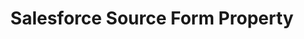 ---
# -------------------------- #
#        CONTENT TYPE        #
# -------------------------- #

content-type: "api-form"
form-type: "source"
key: "source-form-properties-salesforce-object"


# -------------------------- #
#        OBJECT INFO         #
# -------------------------- #

title: "Salesforce Source Form Property"
api-type: "platform.salesforce"
display-name: "Salesforce"

source-type: "saas"
docs-name: "salesforce"

description: ""


# -------------------------- #
#      OBJECT ATTRIBUTES     #
# -------------------------- #

object-attributes:
  - name: "api_type"
    type: "string"
    required: true
    description: "The Salesforce API Stitch should use to extract data. Possible values are `REST` or `BULK`. [Read about the pros and cons of each API here]({{ site.baseurl }}/integrations/saas/salesforce#bulk-vs-rest-api)."
    value: "BULK"

  - name: "is_sandbox"
    type: "string"
    required: false
    description: "If `true`, the Salesforce account being connected is a sandbox."
    value: "false"

  - name: "quota_percent_per_run"
    type: "string"
    required: false
    description: "The maximum percentage of Salesforce API quota allowed per replication job."
    value: "20"

  - name: "quota_percent_total"
    type: "string"
    required: false
    description: "The maximum percentage of Salesforce API quota allowed per day."
    value: "80"

  - name: "select_fields_by_default"
    type: "string"
    required: true
    description: "If `true`, Stitch will automatically set new fields added in Salesforce to replicate."
    value: "false"
---
